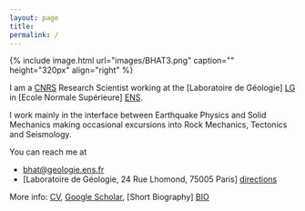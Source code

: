 ```yaml
---
layout: page
title: 
permalink: /
---
```


{% include image.html url="images/BHAT3.png" caption="" height="320px" align="right" %}

I am a [CNRS] Research Scientist working at the [Laboratoire de Géologie] [LG] in [Ecole Normale Supérieure] [ENS].

I work mainly in the interface between Earthquake Physics and Solid Mechanics making occasional excursions into Rock Mechanics, Tectonics and Seismology.

You can reach me at

* bhat@geologie.ens.fr
* [Laboratoire de Géologie, 24 Rue Lhomond, 75005 Paris] [directions]

More info: [CV], [Google Scholar], [Short Biography] [BIO]

[BIO]: /bio/
[CV]: https://www.dropbox.com/s/ki67xswqsql0uky/CurriculumVitae.pdf?dl=1
[directions]: files/directions.pdf
[LG]: http://www.geologie.ens.fr
[ENS]: http://www.ens.fr
[Google Scholar]: http://scholar.google.com/citations?user={{site.author.scholar}}&hl=en&oi=ao
[CNRS]: http://www.cnrs.fr/index.html


